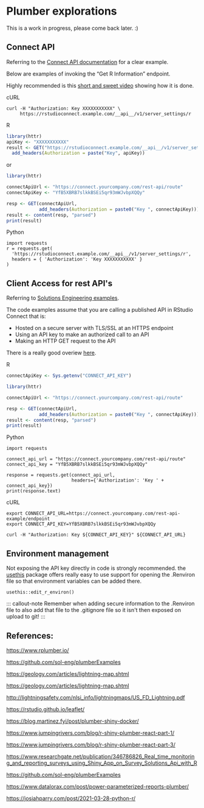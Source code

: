 

# Plumber explorations

This is a work in progress, please come back later. :) 

## Connect API

Referring to the [Connect API documentation](https://docs.rstudio.com/connect/1.6.8/api/) for a clear example. 

Below are examples of invoking the “Get R Information” endpoint.

Highly recommended is this [short and sweet video](https://solutions.rstudio.com/misc/videos/?wchannelid=hd6k3y7nj5&wmediaid=5exbsw3wtf) showing how it is done.

cURL

```
curl -H "Authorization: Key XXXXXXXXXXX" \
     https://rstudioconnect.example.com/__api__/v1/server_settings/r
```

R

```r
library(httr)
apiKey <- "XXXXXXXXXXX"
result <- GET("https://rstudioconnect.example.com/__api__/v1/server_settings/r",
  add_headers(Authorization = paste("Key", apiKey))
```

or 

```r
library(httr)

connectApiUrl <- "https://connect.yourcompany.com/rest-api/route"
connectApiKey <- "YfB5XBRB7slkkBSEi5qr93mWJvbpXQQy"

resp <- GET(connectApiUrl,
            add_headers(Authorization = paste0("Key ", connectApiKey)))
result <- content(resp, "parsed")
print(result)
```

Python

```
import requests
r = requests.get(
  'https://rstudioconnect.example.com/__api__/v1/server_settings/r',
  headers = { 'Authorization': 'Key XXXXXXXXXXX' }
)
```


## Client Access for rest API's 

Referring to [Solutions Engineering examples](https://solutions.rstudio.com/r/rest-apis/clients/r/). 

The code examples assume that you are calling a published API in RStudio Connect that is:

 - Hosted on a secure server with TLS/SSL at an HTTPS endpoint
 - Using an API key to make an authorized call to an API
 - Making an HTTP GET request to the API

There is a really good overiew [here](https://rviews.rstudio.com/2018/07/23/rest-apis-and-plumber/). 

R

```r
connectApiKey <- Sys.getenv("CONNECT_API_KEY")

library(httr)

connectApiUrl <- "https://connect.yourcompany.com/rest-api/route"

resp <- GET(connectApiUrl,
            add_headers(Authorization = paste0("Key ", connectApiKey)))
result <- content(resp, "parsed")
print(result)
```

Python

```
import requests

connect_api_url = "https://connect.yourcompany.com/rest-api/route"
connect_api_key = "YfB5XBRB7slkkBSEi5qr93mWJvbpXQQy"

response = requests.get(connect_api_url,
                        headers={'Authorization': 'Key ' + connect_api_key})
print(response.text)
```

cURL

```
export CONNECT_API_URL=https://connect.yourcompany.com/rest-api-example/endpoint
export CONNECT_API_KEY=YfB5XBRB7slkkBSEi5qr93mWJvbpXQQy

curl -H "Authorization: Key ${CONNECT_API_KEY}" ${CONNECT_API_URL}
```

## Environment management

Not exposing the API key directly in code is strongly recommended. the [usethis](https://usethis.r-lib.org/reference/edit.html) package offers really easy to use support for opening the .Renviron file so that environment variables can be added there. 

```
usethis::edit_r_environ()
```

::: callout-note
Remember when adding secure information to the .Renviron file to also add that file to the .gitignore file so it isn't then exposed on upload to git! 
::: 

## References: 

https://www.rplumber.io/

https://github.com/sol-eng/plumberExamples

https://geology.com/articles/lightning-map.shtml

https://geology.com/articles/lightning-map.shtml

http://lightningsafety.com/nlsi_info/lightningmaps/US_FD_Lightning.pdf

https://rstudio.github.io/leaflet/

https://blog.martinez.fyi/post/plumber-shiny-docker/

https://www.jumpingrivers.com/blog/r-shiny-plumber-react-part-1/

https://www.jumpingrivers.com/blog/r-shiny-plumber-react-part-3/

https://www.researchgate.net/publication/346786826_Real_time_monitoring_and_reporting_surveys_using_Shiny_App_on_Survey_Solutions_Api_with_R

https://github.com/sol-eng/plumberExamples

https://www.datalorax.com/post/power-parameterized-reports-plumber/

https://josiahparry.com/post/2021-03-28-python-r/


